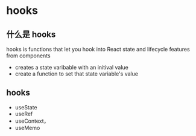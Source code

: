 # hooks

## 什么是 hooks

hooks is functions that let you hook into React state and lifecycle features from components 

- creates a state varibable with an initival value
- create a function to set that state variable's value

## hooks

- useState
- useRef
- useContext，
- useMemo

